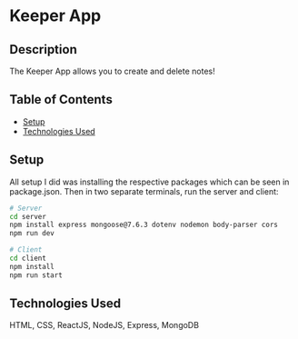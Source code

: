 # Keeper App

## Description

The Keeper App allows you to create and delete notes! 

## Table of Contents

- [Setup](#setup)
- [Technologies Used](#technologies-used)

## Setup

All setup I did was installing the respective packages which can be seen in package.json. Then in two separate terminals, run the server and client:

```bash
# Server
cd server
npm install express mongoose@7.6.3 dotenv nodemon body-parser cors
npm run dev
```

```bash
# Client
cd client
npm install
npm run start
```


## Technologies Used

HTML, CSS, ReactJS, NodeJS, Express, MongoDB

